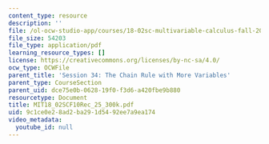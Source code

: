 ```yaml
---
content_type: resource
description: ''
file: /ol-ocw-studio-app/courses/18-02sc-multivariable-calculus-fall-2010/9c1ce0e28ad2ba291d5492ee7a9ea174_MIT18_02SCF10Rec_25_300k.pdf
file_size: 54203
file_type: application/pdf
learning_resource_types: []
license: https://creativecommons.org/licenses/by-nc-sa/4.0/
ocw_type: OCWFile
parent_title: 'Session 34: The Chain Rule with More Variables'
parent_type: CourseSection
parent_uid: dce75e0b-0628-19f0-f3d6-a420fbe9b880
resourcetype: Document
title: MIT18_02SCF10Rec_25_300k.pdf
uid: 9c1ce0e2-8ad2-ba29-1d54-92ee7a9ea174
video_metadata:
  youtube_id: null
---
```

